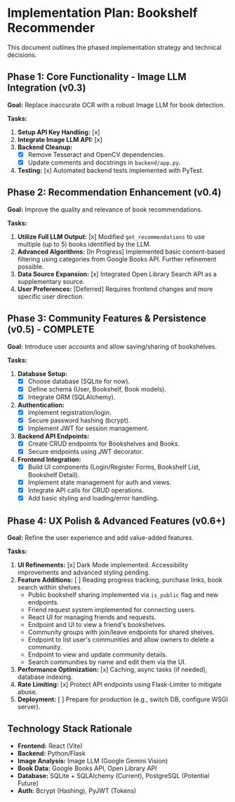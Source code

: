 # Implementation Plan: Bookshelf Recommender

This document outlines the phased implementation strategy and technical decisions.

## Phase 1: Core Functionality - Image LLM Integration (v0.3)

**Goal:** Replace inaccurate OCR with a robust Image LLM for book detection.

**Tasks:**

1.  **Setup API Key Handling:** [x]
2.  **Integrate Image LLM API:** [x]
3.  **Backend Cleanup:**
    *   [x] Remove Tesseract and OpenCV dependencies.
    *   [x] Update comments and docstrings in `backend/app.py`.
4.  **Testing:** [x] Automated backend tests implemented with PyTest.

## Phase 2: Recommendation Enhancement (v0.4)

**Goal:** Improve the quality and relevance of book recommendations.

**Tasks:**

1.  **Utilize Full LLM Output:** [x] Modified `get_recommendations` to use multiple (up to 5) books identified by the LLM.
2.  **Advanced Algorithms:** [In Progress] Implemented basic content-based filtering using categories from Google Books API. Further refinement possible.
3.  **Data Source Expansion:** [x] Integrated Open Library Search API as a supplementary source.
4.  **User Preferences:** [Deferred] Requires frontend changes and more specific user direction.

## Phase 3: Community Features & Persistence (v0.5) - COMPLETE

**Goal:** Introduce user accounts and allow saving/sharing of bookshelves.

**Tasks:**

1.  **Database Setup:**
    *   [x] Choose database (SQLite for now).
    *   [x] Define schema (User, Bookshelf, Book models).
    *   [x] Integrate ORM (SQLAlchemy).
2.  **Authentication:**
    *   [x] Implement registration/login.
    *   [x] Secure password hashing (bcrypt).
    *   [x] Implement JWT for session management.
3.  **Backend API Endpoints:** 
    *   [x] Create CRUD endpoints for Bookshelves and Books.
    *   [x] Secure endpoints using JWT decorator.
4.  **Frontend Integration:** 
    *   [x] Build UI components (Login/Register Forms, Bookshelf List, Bookshelf Detail).
    *   [x] Implement state management for auth and views.
    *   [x] Integrate API calls for CRUD operations.
    *   [x] Add basic styling and loading/error handling.

## Phase 4: UX Polish & Advanced Features (v0.6+)

**Goal:** Refine the user experience and add value-added features.

**Tasks:**

1.  **UI Refinements:** [x] Dark Mode implemented. Accessibility improvements and advanced styling pending.
2.  **Feature Additions:** [ ] Reading progress tracking, purchase links, book search within shelves.
    * Public bookshelf sharing implemented via `is_public` flag and new endpoints.
    * Friend request system implemented for connecting users.
    * React UI for managing friends and requests.
    * Endpoint and UI to view a friend's bookshelves.
    * Community groups with join/leave endpoints for shared shelves.
    * Endpoint to list user's communities and allow owners to delete a community.
    * Endpoint to view and update community details.
    * Search communities by name and edit them via the UI.
3.  **Performance Optimization:** [x] Caching, async tasks (if needed), database indexing.
4.  **Rate Limiting:** [x] Protect API endpoints using Flask-Limiter to mitigate abuse.
5.  **Deployment:** [ ] Prepare for production (e.g., switch DB, configure WSGI server).

## Technology Stack Rationale

-   **Frontend:** React (Vite)
-   **Backend:** Python/Flask
-   **Image Analysis:** Image LLM (Google Gemini Vision)
-   **Book Data:** Google Books API, Open Library API
-   **Database:** SQLite + SQLAlchemy (Current), PostgreSQL (Potential Future)
-   **Auth:** Bcrypt (Hashing), PyJWT (Tokens) 
